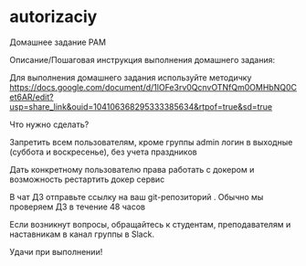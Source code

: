 # autorizaciy
Домашнее задание
PAM

Описание/Пошаговая инструкция выполнения домашнего задания:

Для выполнения домашнего задания используйте методичку
https://docs.google.com/document/d/1lOFe3rv0QcnvOTNfQm0OMHbNQ0Cet6AR/edit?usp=share_link&ouid=104106368295333385634&rtpof=true&sd=true

Что нужно сделать?

Запретить всем пользователям, кроме группы admin логин в выходные (суббота и воскресенье), без учета праздников

Дать конкретному пользователю права работать с докером и возможность рестартить докер сервис

В чат ДЗ отправьте ссылку на ваш git-репозиторий . Обычно мы проверяем ДЗ в течение 48 часов

Если возникнут вопросы, обращайтесь к студентам, преподавателям и наставникам в канал группы в Slack.

Удачи при выполнении!
